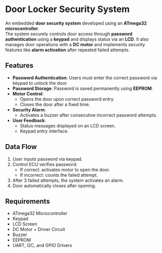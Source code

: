 # Door Locker Security System

An embedded **door security system** developed using an **ATmega32 microcontroller**.  
The system securely controls door access through **password authentication** using a **keypad** and displays status via an **LCD**. It also manages door operations with a **DC motor** and implements security features like **alarm activation** after repeated failed attempts.

## Features

- **Password Authentication**: Users must enter the correct password via keypad to unlock the door.
- **Password Storage**: Password is saved permanently using **EEPROM**.
- **Motor Control**: 
  - Opens the door upon correct password entry.
  - Closes the door after a fixed time.
- **Security Alarm**: 
  - Activates a buzzer after consecutive incorrect password attempts.
- **User Feedback**:
  - Status messages displayed on an LCD screen.
  - Keypad entry interface.


## Data Flow

1. User inputs password via keypad.
2. Control ECU verifies password:
   - If correct: activates motor to open the door.
   - If incorrect: counts the failed attempt.
3. After 3 failed attempts, the system activates an alarm.
4. Door automatically closes after opening.


## Requirements

- ATmega32 Microcontroller
- Keypad
- LCD Screen
- DC Motor + Driver Circuit
- Buzzer
- EEPROM
- UART, I2C, and GPIO Drivers




